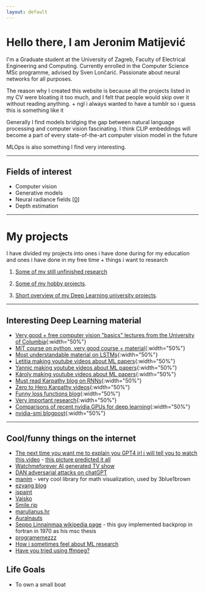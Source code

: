 ```yaml
---
layout: default
---
```


# Hello there, I am Jeronim Matijević
I'm a Graduate student at the University of Zagreb, Faculty of Electrical Engineering and Computing. Currently enrolled in the Computer Science MSc programme, advised by Sven Lončarić. Passionate about neural networks for all purposes.

The reason why I created this website is because all the projects listed in my CV were bloating it too much, and I felt that people would skip over it without reading anything. + ngl i always wanted to have a tumblr so i guess this is something like it

Generally I find models bridging the gap between natural language processing and computer vision fascinating. I think CLIP embeddings will become a part of every state-of-the-art computer vision model in the future

MLOps is also something I find very interesting.

* * *


## Fields of interest

* Computer vision
* Generative models
* Neural radiance fields [[0](https://docs.google.com/presentation/d/1oIZTKTSz7aFHnwCLi9jz3cN3LDLKccZiHjNuqeD-yYs/edit?usp=sharing)]
* Depth estimation

* * *



# My projects
I have divided my projects into ones i have done during for my education and ones i have done in my free time + things i want to research

1. [Some of my still unfinished research](./research.html)

2. [Some of my hobby projects](./hobby_projects.html).

3. [Short overview of my Deep Learning university projects](./university_projects.html).



* * * 
## Interesting Deep Learning material 
- [Very good + free computer vision "basics" lectures from the University of Columbia](https://fpcv.cs.columbia.edu/){:width="50%"}
- [MIT course on python, very good course + material](https://ocw.mit.edu/courses/6-0001-introduction-to-computer-science-and-programming-in-python-fall-2016/){:width="50%"}
- [Most understandable material on LSTMs](https://colah.github.io/posts/2015-08-Understanding-LSTMs/){:width="50%"}
- [Letitia making youtube videos about ML papers](https://www.youtube.com/@AICoffeeBreak/videos){:width="50%"}
- [Yannic making youtube videos about ML papers](https://www.youtube.com/@YannicKilcher/videos){:width="50%"}
- [Károly making youtube videos about ML papers](https://www.youtube.com/@TwoMinutePapers/videos){:width="50%"}
- [Must read Karpathy blog on RNNs](https://karpathy.github.io/2015/05/21/rnn-effectiveness/){:width="50%"}
- [Zero to Hero Karpathy videos](https://karpathy.ai/zero-to-hero.html){:width="50%"}
- [Funny loss functions blog](https://lossfunctions.tumblr.com/){:width="50%"}
- [Very important research](https://oneweirdkerneltrick.com/){:width="50%"}
- [Comparisons of recent nvidia GPUs for deep learning](https://timdettmers.com/2023/01/30/which-gpu-for-deep-learning/){:width="50%"}
- [nvidia-smi blogpost](https://www.microway.com/hpc-tech-tips/nvidia-smi_control-your-gpus/){:width="50%"}
* * *

## Cool/funny things on the internet
- [The next time you want me to explain you GPT4 irl i will tell you to watch this video](https://youtu.be/qbIk7-JPB2c)  -  [this picture predicted it all](./assets/img/addlayers.jpg)
- [Watchmeforever AI generated TV show](https://twitch.tv/watchmeforever)
- [DAN adversarial attacks on chatGPT](https://gist.github.com/coolaj86/6f4f7b30129b0251f61fa7baaa881516)
- [manim](https://www.manim.community/) - very cool library for math visualization, used by 3blue1brown
- [ezyang blog](http://blog.ezyang.com/)
- [jspaint](https://jspaint.app)
- [Vaisko](https://www.vaisko.com)
- [Smile.rip](https://smile.rip/) 
- [marulianus.hr](http://marulianus.hr)
- [Auralnauts](https://youtu.be/WSCm8yAxBr8)
- [Seppo Linnainmaa wikipedia page](https://en.wikipedia.org/wiki/Seppo_Linnainmaa) - this guy implemented backprop in fortran in 1970 as his msc thesis
- [programemezzz](https://instagram.com/programemezzz)
- [How i sometimes feel about ML research](/assets/img/mrfantastic.png)
- [Have you tried using ffmpeg?](https://youtu.be/9kaIXkImCAM)

## Life Goals
- To own a small boat
